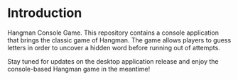 # Introduction
Hangman Console Game.
This repository contains a console application that brings the classic game of Hangman. The game allows players to guess letters in order to uncover a hidden word before running out of attempts.

Stay tuned for updates on the desktop application release and enjoy the console-based Hangman game in the meantime!

